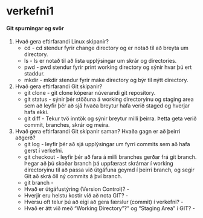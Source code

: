 # verkefni1

#### Git spurningar og svör

1. Hvað gera eftirfarandi Linux skipanir?
   * cd - cd stendur fyrir change directory og er notað til að breyta um directory.
   * ls - ls er notað til að lista upplýsingar um skrár og directories.
   * pwd - pwd stendur fyrir print working directory og sýnir hvar þú ert staddur.
   * mkdir - mkdir stendur fyrir make directory og býr til nýtt directory.
2. Hvað gera eftirfarandi Git skipanir?
   * git clone - git clone kóperar núverandi git repository.
   * git status - sýnir þér stöðuna á working directoryinu og staging area sem að leyfir þér að sjá hvaða breytur hafa verið staged og hverjar hafa ekki.
   * git diff - Tekur tvö inntök og sýnir breytur milli þeirra. Þetta geta verið commit, branches, skrár og meira.
3. Hvað gera eftirfarandi Git skipanir saman? Hvaða gagn er að þeirri aðgerð?
   * git log - leyfir þér að sjá upplýsingar um fyrri commits sem að hafa gerst í verkefni.
   * git checkout - leyfir þér að fara á milli branches gerðar frá git branch. Þegar að þú skoðar branch þá uppfærast skrárnar í working directoryinu til að passa við útgáfuna geymd í þeirri branch, og segir Git að skrá öll ný commits á því branch.
   * git branch - 
   * Hvað er útgáfustýring (Version Control)? -
   * Hverjir eru helstu kostir við að nota GIT? -
   * Hversu oft telur þú að eigi að gera færslur (commit) í verkefni? -
   * Hvað er átt við með “Working Directory”?” og “Staging Area” í GIT? -